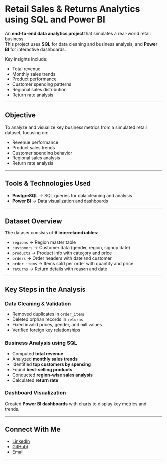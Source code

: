 # Retail Sales & Returns Analytics using SQL and Power BI  

An **end-to-end data analytics project** that simulates a real-world retail business.  
This project uses **SQL** for data cleaning and business analysis, and **Power BI** for interactive dashboards.  

Key insights include:  
- Total revenue  
- Monthly sales trends  
- Product performance  
- Customer spending patterns  
- Regional sales distribution  
- Return rate analysis  

---

## Objective  
To analyze and visualize key business metrics from a simulated retail dataset, focusing on:  
- Revenue performance  
- Product sales trends  
- Customer spending behavior  
- Regional sales analysis  
- Return rate analysis  

---

## Tools & Technologies Used  
- **PostgreSQL** → SQL queries for data cleaning and analysis  
- **Power BI** → Data visualization and dashboards  

---

## Dataset Overview  
The dataset consists of **6 interrelated tables**:  
- `regions` → Region master table  
- `customers` → Customer data (gender, region, signup date)  
- `products` → Product info with category and price  
- `orders` → Order headers with date and customer  
- `order_items` → Items sold per order with quantity and price  
- `returns` → Return details with reason and date  

---

## Key Steps in the Analysis  

### Data Cleaning & Validation  
- Removed duplicates in `order_items`  
- Deleted orphan records in `returns`  
- Fixed invalid prices, gender, and null values  
- Verified foreign key relationships  

### Business Analysis using SQL  
- Computed **total revenue**  
- Analyzed **monthly sales trends**  
- Identified **top customers by spending**  
- Found **best-selling products**  
- Conducted **region-wise sales analysis**  
- Calculated **return rate**  

### Dashboard Visualization  
Created **Power BI dashboards** with charts to display key metrics and trends.  

---

## Connect With Me  
-  [LinkedIn](https://www.linkedin.com/in/vaishali-s-579a672b8/)  
-  [GitHub](https://github.com/vishh63))  
-  [Email](mailto:surwasevaishali595@gmail.com)  

---
